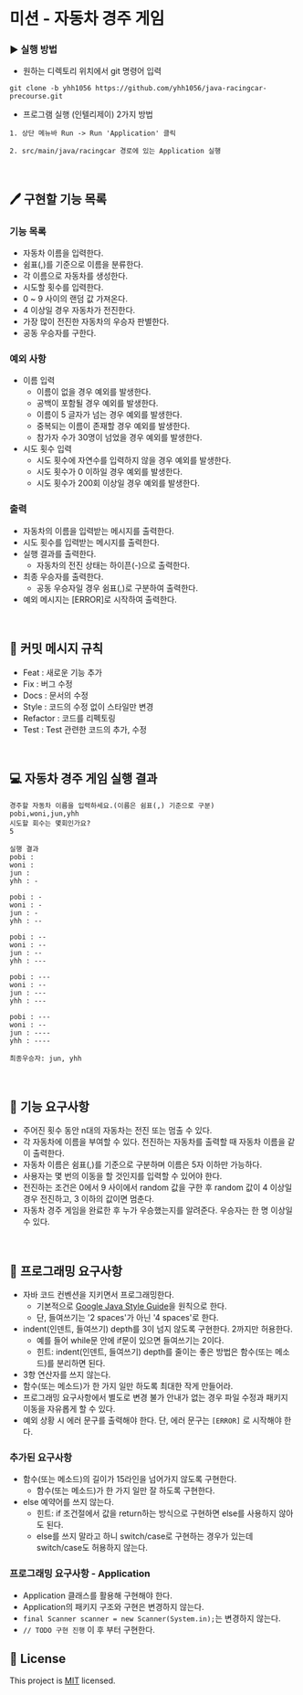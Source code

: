 # 미션 - 자동차 경주 게임

### ▶ 실행 방법

- 원하는 디렉토리 위치에서 git 명령어 입력
```
git clone -b yhh1056 https://github.com/yhh1056/java-racingcar-precourse.git
```
- 프로그램 실행 (인텔리제이) 2가지 방법
```
1. 상단 메뉴바 Run -> Run 'Application' 클릭
```
```
2. src/main/java/racingcar 경로에 있는 Application 실행
```

<br>

## 🖊 구현할 기능 목록

### 기능 목록

- 자동차 이름을 입력한다.
- 쉼표(,)를 기준으로 이름을 분류한다.
- 각 이름으로 자동차를 생성한다.
- 시도할 횟수를 입력한다.
- 0 ~ 9 사이의 랜덤 값 가져온다.
- 4 이상일 경우 자동차가 전진한다.
- 가장 많이 전진한 자동차의 우승자 판별한다.
- 공동 우승자를 구한다.

### 예외 사항

- 이름 입력
    - 이름이 없을 경우 예외를 발생한다.
    - 공백이 포함될 경우 예외를 발생한다.
    - 이름이 5 글자가 넘는 경우 예외를 발생한다.
    - 중복되는 이름이 존재할 경우 예외를 발생한다.
    - 참가자 수가 30명이 넘었을 경우 예외를 발생한다.
- 시도 횟수 입력
    - 시도 횟수에 자연수를 입력하지 않을 경우 예외를 발생한다.
    - 시도 횟수가 0 이하일 경우 예외를 발생한다.
    - 시도 횟수가 200회 이상일 경우 예외를 발생한다.

### 출력

- 자동차의 이름을 입력받는 메시지를 출력한다.
- 시도 횟수를 입력받는 메시지를 출력한다.
- 실행 결과를 출력한다.
    - 자동차의 전진 상태는 하이픈(-)으로 출력한다.
- 최종 우승자를 출력한다.
    - 공동 우승자일 경우 쉼표(,)로 구분하여 출력한다.
- 예외 메시지는 [ERROR]로 시작하여 출력한다.

<br>

## 📃 커밋 메시지 규칙

- Feat : 새로운 기능 추가
- Fix : 버그 수정
- Docs : 문서의 수정
- Style : 코드의 수정 없이 스타일만 변경
- Refactor : 코드를 리펙토링
- Test : Test 관련한 코드의 추가, 수정

<br>

## 💻 자동차 경주 게임 실행 결과

```
경주할 자동차 이름을 입력하세요.(이름은 쉼표(,) 기준으로 구분)
pobi,woni,jun,yhh
시도할 회수는 몇회인가요?
5

실행 결과
pobi : 
woni : 
jun : 
yhh : -

pobi : -
woni : -
jun : -
yhh : --

pobi : --
woni : --
jun : --
yhh : ---

pobi : ---
woni : --
jun : ---
yhh : ---

pobi : ---
woni : --
jun : ----
yhh : ----

최종우승자: jun, yhh
```

<br>

## 🚀 기능 요구사항
- 주어진 횟수 동안 n대의 자동차는 전진 또는 멈출 수 있다.
- 각 자동차에 이름을 부여할 수 있다. 전진하는 자동차를 출력할 때 자동차 이름을 같이 출력한다.
- 자동차 이름은 쉼표(,)를 기준으로 구분하며 이름은 5자 이하만 가능하다.
- 사용자는 몇 번의 이동을 할 것인지를 입력할 수 있어야 한다.
- 전진하는 조건은 0에서 9 사이에서 random 값을 구한 후 random 값이 4 이상일 경우 전진하고, 3 이하의 값이면 멈춘다.
- 자동차 경주 게임을 완료한 후 누가 우승했는지를 알려준다. 우승자는 한 명 이상일 수 있다.

<br>

## 🎱 프로그래밍 요구사항
- 자바 코드 컨벤션을 지키면서 프로그래밍한다.
  - 기본적으로 [Google Java Style Guide](https://google.github.io/styleguide/javaguide.html)을 원칙으로 한다.
  - 단, 들여쓰기는 '2 spaces'가 아닌 '4 spaces'로 한다.
- indent(인덴트, 들여쓰기) depth를 3이 넘지 않도록 구현한다. 2까지만 허용한다.
  - 예를 들어 while문 안에 if문이 있으면 들여쓰기는 2이다.
  - 힌트: indent(인덴트, 들여쓰기) depth를 줄이는 좋은 방법은 함수(또는 메소드)를 분리하면 된다.
- 3항 연산자를 쓰지 않는다.
- 함수(또는 메소드)가 한 가지 일만 하도록 최대한 작게 만들어라.
- 프로그래밍 요구사항에서 별도로 변경 불가 안내가 없는 경우 파일 수정과 패키지 이동을 자유롭게 할 수 있다.
- 예외 상황 시 에러 문구를 출력해야 한다. 단, 에러 문구는 `[ERROR]` 로 시작해야 한다.

### 추가된 요구사항
- 함수(또는 메소드)의 길이가 15라인을 넘어가지 않도록 구현한다.
  - 함수(또는 메소드)가 한 가지 일만 잘 하도록 구현한다.
- else 예약어를 쓰지 않는다.
  - 힌트: if 조건절에서 값을 return하는 방식으로 구현하면 else를 사용하지 않아도 된다.
  - else를 쓰지 말라고 하니 switch/case로 구현하는 경우가 있는데 switch/case도 허용하지 않는다.

### 프로그래밍 요구사항 - Application
- Application 클래스를 활용해 구현해야 한다.
- Application의 패키지 구조와 구현은 변경하지 않는다.
- `final Scanner scanner = new Scanner(System.in);`는 변경하지 않는다.
- `// TODO 구현 진행` 이 후 부터 구현한다.

## 📝 License

This project is [MIT](https://github.com/woowacourse/java-racingcar-precourse/blob/master/LICENSE) licensed.
